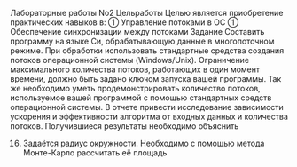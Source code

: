 Лабораторные работы No2
Цельработы
Целью является приобретение практических навыков в:
 Управление потоками в ОС
 Обеспечение синхронизации между потоками
Задание
Составить программу на языке Си, обрабатывающую данные в многопоточном режиме. При
обработки использовать стандартные средства создания потоков операционной системы
(Windows/Unix). Ограничение максимального количества потоков, работающих в один момент
времени, должно быть задано ключом запуска вашей программы.
Так же необходимо уметь продемонстрировать количество потоков, используемое вашей
программой с помощью стандартных средств операционной системы.
В отчете привести исследование зависимости ускорения и эффективности алгоритма от входных
данных и количества потоков. Получившиеся результаты необходимо объяснить

16. Задаётся радиус окружности. Необходимо с помощью метода Монте-Карло рассчитать её
площадь
